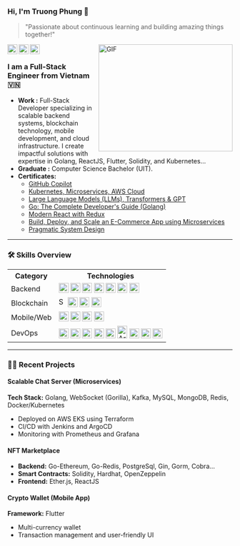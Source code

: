 
<!--
**truongpx396/truongpx396** is a ✨ _special_ ✨ repository because its `README.md` (this file) appears on your GitHub profile.

Here are some ideas to get you started:

- 🔭 I’m currently working on ...
- 🌱 I’m currently learning ...
- 👯 I’m looking to collaborate on ...
- 🤔 I’m looking for help with ...
- 💬 Ask me about ...
- 📫 How to reach me: ...
- 😄 Pronouns: ...
- ⚡ Fun fact: ...
-->

### Hi, I'm Truong Phung 👋
> "Passionate about continuous learning and building amazing things together!"

<a href="https://www.linkedin.com/in/truongpx396/">
  <img align="left" alt="Truong Phung's Linkdein" title="Truong Phung's Linkdein" width="22px" src="https://cdn.jsdelivr.net/npm/simple-icons@v3/icons/linkedin.svg" />
</a>
<a href="https://dev.to/truongpx396">
  <img align="left" alt="Truong PX's Dev.to" title="Truong PX's Dev.to" width="22px" src="https://cdn.jsdelivr.net/npm/simple-icons@v3/icons/dev-dot-to.svg" />
</a>
<a href="mailto:truongpx396@gmail.com">
  <img align="left" alt="Truong PX's Gmail" title="Truong PX's Gmail" width="22px" fill="#AB7C94" src="https://cdn.jsdelivr.net/npm/simple-icons@v3/icons/gmail.svg" />
</a>
<img align="right" alt="GIF" width="300px" height="240px" src="https://camo.githubusercontent.com/2366b34bb903c09617990fb5fff4622f3e941349e846ddb7e73df872a9d21233/68747470733a2f2f63646e2e6472696262626c652e636f6d2f75736572732f3733303730332f73637265656e73686f74732f363538313234332f6176656e746f2e676966" />
<br/>



### I am a Full-Stack Engineer from Vietnam 🇻🇳
-  **Work :** Full-Stack Developer specializing in scalable backend systems, blockchain technology, mobile development, and cloud infrastructure. I create impactful solutions with expertise in Golang, ReactJS, Flutter, Solidity, and Kubernetes...
-  **Graduate :** Computer Science Bachelor (UIT). 
-  **Certificates:** <ul>
  <ul>
    <li><a href="https://www.udemy.com/certificate/UC-e726b270-494b-4124-b13a-211a83ecf9cb/" target="_blank">GitHub Copilot</a></li>
    <li><a href="https://www.udemy.com/certificate/UC-5e4ab120-076b-4159-9e5f-d3ffd351a84d/" target="_blank">Kubernetes, Microservices, AWS Cloud</a></li>
    <li><a href="https://credsverse.com/credentials/6b278f12-9b4d-4f1f-9e5f-d3ffd351a84d/" target="_blank">Large Language Models (LLMs), Transformers & GPT</a></li>
    <li><a href="https://www.udemy.com/certificate/UC-aa530e22-c581-4383-be59-b76d805f38a9/" target="_blank">Go: The Complete Developer's Guide (Golang)</a></li>
    <li><a href="https://www.udemy.com/certificate/UC-0a7e1457-36d9-40fb-9229-f92191586e9d/" target="_blank">Modern React with Redux </a></li>
    <li><a href="https://www.udemy.com/certificate/UC-a6dcf1fa-5e70-4041-ac9b-ed51aa6343d4/" target="_blank">Build, Deploy, and Scale an E-Commerce App using Microservices</a></li>
    <li><a href="https://www.udemy.com/certificate/UC-1cfc0f39-07e5-42fc-8794-9516c4ce2c54/" target="_blank">Pragmatic System Design</a></li>
  </ul>
</ul>

---
### 🛠️ Skills Overview

<table>
  <tr>
    <th>Category</th>
    <th>Technologies</th>
  </tr>
  <tr>
    <td>Backend</td>
    <td>
      <img alt="Golang" title="Golang" width="22px" src="https://cdn.jsdelivr.net/npm/simple-icons@3.13.0/icons/go.svg" />
      <img alt="Python" title="Python" width="22px" src="https://cdn.jsdelivr.net/npm/simple-icons@3.13.0/icons/python.svg" />
      <img alt="Kafka" title="Kafka" width="22px" src="https://cdn.jsdelivr.net/npm/simple-icons@3.13.0/icons/apachekafka.svg" />
      <img alt="PostgreSQL" title="PostgreSQL" width="22px" src="https://cdn.jsdelivr.net/npm/simple-icons@3.13.0/icons/postgresql.svg" />
      <img alt="MySQL" title="MySQL" width="22px" src="https://cdn.jsdelivr.net/npm/simple-icons@3.13.0/icons/mysql.svg" />
      <img alt="MongoDB" title="MongoDB" width="22px" src="https://cdn.jsdelivr.net/npm/simple-icons@3.13.0/icons/mongodb.svg" />
      <img alt="Redis" title="Redis" width="22px" src="https://cdn.jsdelivr.net/npm/simple-icons@3.13.0/icons/redis.svg" />
    </td>
  </tr>
  <tr>
    <td>Blockchain</td>
    <td>
      <img alt="Solidity" title="Solidity" width="16px" height="22px" src="https://encrypted-tbn0.gstatic.com/images?q=tbn:ANd9GcQPkUowI-k1iZNL9Cn7-F7qQgfh2qo-Y6hXQw&s" />
      <img alt="Hardhat" title="Hardhat" width="22px" src="https://www.svgrepo.com/show/164767/hard-hat.svg" />
      <img alt="OpenZeppelin" title="OpenZeppelin" width="22px" src="https://cdn.jsdelivr.net/npm/simple-icons@3.13.0/icons/ethereum.svg" />
      <img alt="Web3.js" title="Web3.js" width="22px" src="https://cdn.jsdelivr.net/npm/simple-icons@3.13.0/icons/javascript.svg" />
    </td>
  </tr>
  <tr>
    <td>Mobile/Web</td>
    <td>
      <img alt="Flutter" title="Flutter" width="22px" src="https://cdn.jsdelivr.net/npm/simple-icons@3.13.0/icons/flutter.svg" />
      <img alt="Dart" title="Dart" width="22px" src="https://cdn.jsdelivr.net/npm/simple-icons@3.13.0/icons/dart.svg" />
      <img alt="Vite" title="Vite" width="22px" src="https://encrypted-tbn0.gstatic.com/images?q=tbn:ANd9GcTbu5eLG5axvL3DEFslA8xZKl9NRIpnYSDUmg&s" />
      <img alt="React" title="React" width="22px" src="https://static-00.iconduck.com/assets.00/react-icon-1024x897-k6c5dil3.png" />
    </td>
  </tr>
  <tr>
    <td>DevOps</td>
    <td>
      <img alt="Docker" title="Docker" width="22px" src="https://www.svgrepo.com/show/333528/docker.svg" />
      <img alt="Kubernetes" title="Kubernetes" width="22px" src="https://static-00.iconduck.com/assets.00/kubernetes-icon-2048x1990-le9wpkhu.png" />
      <img alt="AWS EKS" title="AWS EKS" width="22px" src="https://cdn.jsdelivr.net/npm/simple-icons@3.13.0/icons/amazonaws.svg" />
      <img alt="Terraform" title="Terraform" width="22px" src="https://cdn.jsdelivr.net/npm/simple-icons@3.13.0/icons/terraform.svg" />
      <img alt="Jenkins" title="Jenkins" width="22px" src="https://cdn.jsdelivr.net/npm/simple-icons@3.13.0/icons/jenkins.svg" />
      <img alt="ArgoCD" title="ArgoCD" width="22px" height="28px" src="https://files.svgcdn.io/devicon-plain/argocd.svg" />
      <img alt="Istio" title="Istio" width="22px" src="https://encrypted-tbn0.gstatic.com/images?q=tbn:ANd9GcQSWBZLTQKrZzq2ZwyhjqZsT0CQDuZseH88lw&s" />
      <img alt="Prometheus" title="Prometheus" width="22px" src="https://cdn.jsdelivr.net/npm/simple-icons@3.13.0/icons/prometheus.svg" />
      <img alt="Grafana" title="Grafana" width="22px" src="https://cdn.jsdelivr.net/npm/simple-icons@3.13.0/icons/grafana.svg" />
    </td>
  </tr>
</table>

---

### 🧑‍💻 Recent Projects

#### Scalable Chat Server (Microservices)
**Tech Stack:** Golang, WebSocket (Gorilla), Kafka, MySQL, MongoDB, Redis, Docker/Kubernetes
- Deployed on AWS EKS using Terraform
- CI/CD with Jenkins and ArgoCD
- Monitoring with Prometheus and Grafana

#### NFT Marketplace
- **Backend:** Go-Ethereum, Go-Redis, PostgreSql, Gin, Gorm, Cobra...
- **Smart Contracts:** Solidity, Hardhat, OpenZeppelin
- **Frontend:** Ether.js, ReactJS

#### Crypto Wallet (Mobile App)
**Framework:** Flutter
- Multi-currency wallet
- Transaction management and user-friendly UI


